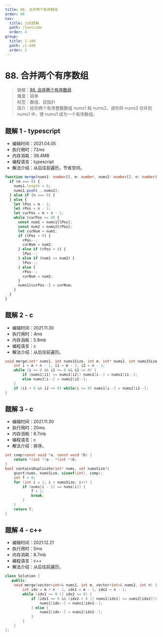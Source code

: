 ```yaml
---
title: 88. 合并两个有序数组
order: 88
nav:
  title: 力扣题解
  path: /leetcode
  order: 4
group:
  title: 1-100
  path: /1-100
  order: 1
---
```


# 88. 合并两个有序数组

> 链接：[88. 合并两个有序数组](https://leetcode-cn.com/problems/merge-sorted-array/)  
> 难度：简单  
> 标签：数组、双指针  
> 简介：给你两个有序整数数组 nums1 和 nums2，请你将 nums2 合并到 nums1 中，使 nums1 成为一个有序数组。

## 题解 1 - typescript

- 编辑时间：2021.04.05
- 执行用时：72ms
- 内存消耗：39.4MB
- 编程语言：typescript
- 解法介绍：从后往前遍历，节省空间。

```typescript
function merge(nums1: number[], m: number, nums2: number[], n: number): void {
  if (m === 0) {
    nums1.length = 0;
    nums1.push(...nums2);
  } else if (n === 0) {
  } else {
    let lPos = m - 1;
    let rPos = n - 1;
    let curPos = m + n - 1;
    while (curPos >= 0) {
      const num1 = nums1[lPos];
      const num2 = nums2[rPos];
      let curNum = num1;
      if (lPos < 0) {
        rPos--;
        curNum = num2;
      } else if (rPos < 0) {
        lPos--;
      } else if (num1 >= num2) {
        lPos--;
      } else {
        rPos--;
        curNum = num2;
      }
      nums1[curPos--] = curNum;
    }
  }
}
```

## 题解 2 - c

- 编辑时间：2021.11.30
- 执行用时：4ms
- 内存消耗：5.9mb
- 编程语言：c
- 解法介绍：从后往前遍历。

```c
void merge(int* nums1, int nums1Size, int m, int* nums2, int nums2Size, int n){
    int i = m + n - 1, i1 = m - 1, i2 = n - 1;
    while (i >= 0 && i1 >= 0 && i2 >= 0) {
        if (nums1[i1] >= nums2[i2]) nums1[i--] = nums1[i1--];
        else nums1[i--] = nums2[i2--];
    }
    if (i1 < 0 && i2 >= 0) while(i >= 0) nums1[i--] = nums2[i2--];
}
```

## 题解 3 - c

- 编辑时间：2021.11.30
- 执行用时：20ms
- 内存消耗：8.7mb
- 编程语言：c
- 解法介绍：排序。

```c
int comp(const void *a, const void *b) {
    return *(int *)a - *(int *)b;
}
bool containsDuplicate(int* nums, int numsSize){
    qsort(nums, numsSize, sizeof(int), comp);
    int f = 0;
    for (int i = 1; i < numsSize; i++) {
        if (nums[i - 1] == nums[i]) {
            f = 1;
            break;
        }
    }
    return f;
}
```

## 题解 4 - c++

- 编辑时间：2021.12.21
- 执行用时：0ms
- 内存消耗：8.7mb
- 编程语言：c++
- 解法介绍：从后往前遍历。

```c++
class Solution {
   public:
    void merge(vector<int>& nums1, int m, vector<int>& nums2, int n) {
        int idx = m + n - 1, idx1 = m - 1, idx2 = n - 1;
        while (idx1 >= 0 || idx2 >= 0) {
            if (idx1 >= 0 && (idx2 < 0 || nums1[idx1] >= nums2[idx2])) {
                nums1[idx--] = nums1[idx1--];
            } else {
                nums1[idx--] = nums2[idx2--];
            }
        }
    }
};
```
